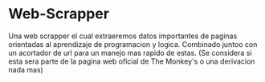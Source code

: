 # Web-Scrapper
Una web scrapper el cual extraeremos datos importantes de paginas orientadas al aprendizaje de programacion y logica.  Combinado juntoo con un acortador de url para un manejo mas rapido de estas. (Se considera si esta sera parte de la pagina web oficial de The Monkey's o una derivacion nada mas)
